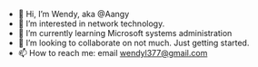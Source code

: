 - 👋 Hi, I’m Wendy, aka @Aangy
- 👀 I’m interested in network technology.
- 🌱 I’m currently learning Microsoft systems administration
- 💞️ I’m looking to collaborate on not much. Just getting started.
- 📫 How to reach me: email wendyl377@gmail.com

<!---
Aangy/Aangy is a ✨ special ✨ repository because its `README.md` (this file) appears on your GitHub profile.
You can click the Preview link to take a look at your changes.
--->
